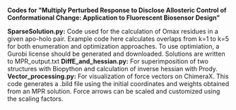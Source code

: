 **Codes for "Multiply Perturbed Response to Disclose Allosteric Control of Conformational Change: Application to Fluorescent Biosensor Design"**

**SparseSolution.py:** Code used for the calculation of Omax residues in a given apo-holo pair. Example code here calculates overlaps from k=1 to k=5 for both enumeration and optimization approaches. To use optimiation, a Gurobi license should be generated and downloaded. Solutions are written to MPR_output.txt
**DiffE_and_hessian.py:** For superimposition of two structures with Biopython and calculation of inverse hessian with Prody.
**Vector_processing.py:** For visualization of force vectors on ChimeraX. This code generates a .bild file using the initial coordinates and weights obtained from an MPR solution. Force arrows can be scaled and customized using the scaling factors.

